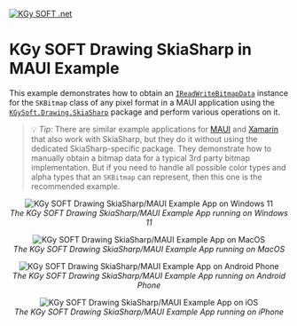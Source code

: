 ﻿[![KGy SOFT .net](https://user-images.githubusercontent.com/27336165/124292367-c93f3d00-db55-11eb-8003-6d943ee7d7fa.png)](https://kgysoft.net)

# KGy SOFT Drawing SkiaSharp in MAUI Example

This example demonstrates how to obtain an [`IReadWriteBitmapData`](https://docs.kgysoft.net/drawing/html/T_KGySoft_Drawing_Imaging_IReadWriteBitmapData.htm) instance for the `SKBitmap` class of any pixel format in a MAUI application using the [`KGySoft.Drawing.SkiaSharp`](https://www.nuget.org/packages/KGySoft.Drawing.SkiaSharp) package and perform various operations on it.

> 💡 _Tip:_ There are similar example applications for [MAUI](../Maui) and [Xamarin](../Xamarin) that also work with SkiaSharp, but they do it without using the dedicated SkiaSharp-specific package. They demonstrate how to manually obtain a bitmap data for a typical 3rd party bitmap implementation. But if you need to handle all possible color types and alpha types that an `SKBitmap` can represent, then this one is the recommended example.

<p align="center">
  <img alt="KGy SOFT Drawing SkiaSharp/MAUI Example App on Windows 11" src="https://github.com/user-attachments/assets/09fac26a-3b2f-4776-a9d4-7600906e01bf"/>
  <br/><em>The KGy SOFT Drawing SkiaSharp/MAUI Example App running on Windows 11</em>
</p>

<p align="center">
  <img alt="KGy SOFT Drawing SkiaSharp/MAUI Example App on MacOS" src="https://github.com/user-attachments/assets/20f804c0-8968-4d90-aa8e-c949e420d0bd"/>
  <br/><em>The KGy SOFT Drawing SkiaSharp/MAUI Example App running on MacOS</em>
</p>

<p align="center">
  <img alt="KGy SOFT Drawing SkiaSharp/MAUI Example App on Android Phone" src="https://github.com/user-attachments/assets/c989495f-55e2-41f2-b4b3-73a07ac55ff6"/>
  <br/><em>The KGy SOFT Drawing SkiaSharp/MAUI Example App running on Android Phone</em>
</p>

<p align="center">
  <img alt="KGy SOFT Drawing SkiaSharp/MAUI Example App on iOS" src="https://github.com/user-attachments/assets/c283862c-9870-4979-a390-9e9b7415da1a"/>
  <br/><em>The KGy SOFT Drawing SkiaSharp/MAUI Example App running on iPhone</em>
</p>
